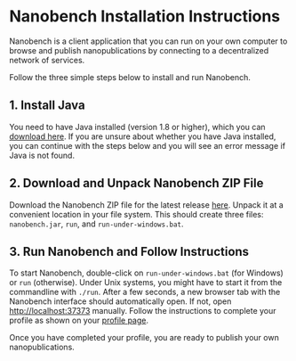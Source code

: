 Nanobench Installation Instructions
===================================

Nanobench is a client application that you can run on your own computer to browse and publish nanopublications by connecting to a decentralized network of services.

Follow the three simple steps below to install and run Nanobench.


## 1. Install Java

You need to have Java installed (version 1.8 or higher), which you can [download here](https://www.java.com/download/).
If you are unsure about whether you have Java installed, you can continue with the steps below and you will see an error message if Java is not found.


## 2. Download and Unpack Nanobench ZIP File

Download the Nanobench ZIP file for the latest release [here](https://github.com/peta-pico/nanobench/releases/latest).
Unpack it at a convenient location in your file system.
This should create three files: `nanobench.jar`, `run`, and `run-under-windows.bat`.


## 3. Run Nanobench and Follow Instructions

To start Nanobench, double-click on `run-under-windows.bat` (for Windows) or `run` (otherwise).
Under Unix systems, you might have to start it from the commandline with `./run`.
After a few seconds, a new browser tab with the Nanobench interface should automatically open.
If not, open [http://localhost:37373](http://localhost:37373) manually.
Follow the instructions to complete your profile as shown on your [profile page](http://localhost:37373/profile).

Once you have completed your profile, you are ready to publish your own nanopublications.
